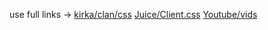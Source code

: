 use full links -> [kirka/clan/css](https://poopooumgoodttv.github.io/Reverie-clan-Manager/kirka/themes/old/kirka.theme.css)
[Juice/Client.css](https://poopooumgoodttv.github.io/Reverie-clan-Manager/kirka/themes/old/Juice/Client/kirka.theme.css)
[Youtube/vids](https://poopooumgoodttv.github.io/Reverie-clan-Manager/youtube/new/vids.html)
